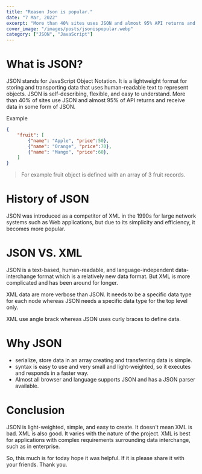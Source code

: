 ```yaml
---
title: "Reason Json is popular."
date: "7 Mar, 2022"
excerpt: "More than 40% sites uses JSON and almost 95% API returns and receive data in some form of JSON."
cover_image: "/images/posts/jsonispopular.webp"
category: ["JSON", "JavaScript"]
---
```

# What is JSON?

JSON  stands for JavaScript Object Notation. It is a lightweight format for storing and transporting data that uses human-readable text to represent objects. 
JSON is self-describing, flexible, and easy to understand. More than 40% of sites use JSON and almost 95% of API returns and receive data in some form of JSON.

Example

```JSON
{
    "fruit": [
        {"name": "Apple", "price":50},
        {"name": "Orange", "price":70},
        {"name": "Mango", "price":60},
    ]
}
```

> For example fruit object is defined with an array of 3 fruit records.

# History of JSON

JSON was introduced as a competitor of XML in the 1990s for large network systems such as Web applications, but due to its simplicity and efficiency, it becomes more popular. 

# JSON VS. XML

JSON is a text-based, human-readable, and language-independent data-interchange format which is a relatively new data format. But XML is more complicated and has been around for longer.

XML data are more verbose than JSON. It needs to be a specific data type for each node whereas JSON needs a specific data type for the top level only.

XML use angle brack whereas JSON uses curly braces to define data.

# Why JSON

- serialize, store data in an array creating and transferring data is simple. 
- syntax is easy to use and very small and light-weighted, so it executes and responds in a faster way.
- Almost all browser and language supports JSON and has a JSON parser available.

# Conclusion
JSON is light-weighted, simple, and easy to create. It doesn't mean XML is bad. XML is also good. It varies with the nature of the project. XML is best for applications with complex requirements surrounding data interchange, such as in enterprise.

So, this much is for today hope it was helpful. If it is please share it with your friends. Thank you.
